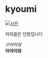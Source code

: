 # kyoumi

[![사진](file:///C:/Users/ydp26/Desktop/cx.jpg)](https://youtu.be/ziOSMWAQsaI?list=PL-uRIJPCxHjcEx-fXBDnRkZVvsP-UbxGW)


저의꿈은 던창입니다

*으아아앜*  
**아아아앜**
